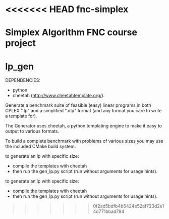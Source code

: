 <<<<<<< HEAD
fnc-simplex
===========

Simplex Algorithm FNC course project
=======
lp_gen
======

DEPENDENCIES: 

* python
* cheetah (http://www.cheetahtemplate.org/).

Generate a benchmark suite of feasible (easy) linear programs
in both CPLEX ".lp" and a simplified ".dlp" format (and any format you care to write a template for).

The Generator uses cheetah, a python templating engine to make it easy to output to various formats.

To build a complete benchmark with problems of various sizes you may use the included CMake build system.

to generate an lp with specific size:

* compile the templates with cheetah
* then run the gen_lp.py script (run without arguments for usage hints).

to generate an lp with specific size:

* compile the templates with cheetah
* then run the gen_lp.py script (run without arguments for usage hints).
>>>>>>> 0f2ad5bdfb4b6424e52af723d2e14d771bbad794
